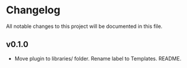 # Changelog

All notable changes to this project will be documented in this file.

## v0.1.0

- Move plugin to libraries/ folder. Rename label to Templates. README.
